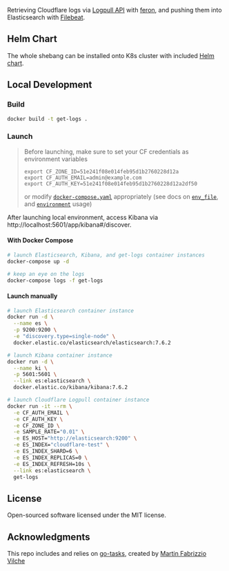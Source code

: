 Retrieving Cloudflare logs via [Logpull API][logpull] with [feron][feron], and pushing them
into Elasticsearch with [Filebeat][filebeat].


## Helm Chart

The whole shebang can be installed onto K8s cluster with included [Helm chart][helm-chart].


## Local Development

### Build

```sh
docker build -t get-logs .
```

### Launch

> Before launching, make sure to set your CF credentials as environment variables
> ```
> export CF_ZONE_ID=51e241f08e014feb95d1b2760228d12a
> export CF_AUTH_EMAIL=admin@example.com
> export CF_AUTH_KEY=51e241f08e014feb95d1b2760228d12a2df50
> ```
> or modify [`docker-compose.yaml`][docker-compose.yaml] appropriately (see docs on [`env_file`][compose-env-file], and [`environment`][compose-environment] usage)

After launching local environment, access Kibana via http://localhost:5601/app/kibana#/discover.


#### With Docker Compose

```sh
# launch Elasticsearch, Kibana, and get-logs container instances
docker-compose up -d

# keep an eye on the logs
docker-compose logs -f get-logs
```

#### Launch manually

```sh
# launch Elasticsearch container instance
docker run -d \
  --name es \
  -p 9200:9200 \
  -e "discovery.type=single-node" \
  docker.elastic.co/elasticsearch/elasticsearch:7.6.2

# launch Kibana container instance
docker run -d \
  --name ki \
  -p 5601:5601 \
  --link es:elasticsearch \
  docker.elastic.co/kibana/kibana:7.6.2

# launch Cloudflare Logpull container instance
docker run -it --rm \
  -e CF_AUTH_EMAIL \
  -e CF_AUTH_KEY \
  -e CF_ZONE_ID \
  -e SAMPLE_RATE="0.01" \
  -e ES_HOST="http://elasticsearch:9200" \
  -e ES_INDEX="cloudflare-test" \
  -e ES_INDEX_SHARD=6 \
  -e ES_INDEX_REPLICAS=0 \
  -e ES_INDEX_REFRESH=10s \
  --link es:elasticsearch \
  get-logs
```

## License

Open-sourced software licensed under the MIT license.


## Acknowledgments

This repo includes and relies on [go-tasks][go-tasks], created by [Martin Fabrizzio Vilche][mvilche]

[link reference]::
[logpull]: https://developers.cloudflare.com/logs/logpull-api/
[filebeat]: https://www.elastic.co/guide/en/beats/filebeat/master/filebeat-overview.html
[compose-env-file]: https://docs.docker.com/compose/compose-file/#env_file
[compose-environment]: https://docs.docker.com/compose/compose-file/#environment
[docker-compose.yaml]: ./docker-compose.yaml
[helm-chart]: ./helm
[feron]: https://github.com/anapsix/feron/
[go-tasks]: https://github.com/mvilche/go-tasks
[mvilche]: https://github.com/mvilche
